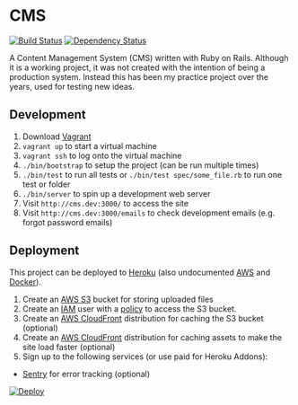 # CMS

[![Build Status](https://travis-ci.org/obduk/cms.png?branch=master)](https://travis-ci.org/obduk/cms)
[![Dependency Status](https://gemnasium.com/obduk/cms.png)](https://gemnasium.com/obduk/cms)

A Content Management System (CMS) written with Ruby on Rails. Although it is a
working project, it was not created with the intention of being a production
system. Instead this has been my practice project over the years, used for
testing new ideas.

## Development

1. Download [Vagrant](https://www.vagrantup.com/)
1. `vagrant up` to start a virtual machine
1. `vagrant ssh` to log onto the virtual machine
1. `./bin/bootstrap` to setup the project (can be run multiple times)
1. `./bin/test` to run all tests or `./bin/test spec/some_file.rb` to run one test or folder
1. `./bin/server` to spin up a development web server
1. Visit `http://cms.dev:3000/` to access the site
1. Visit `http://cms.dev:3000/emails` to check development emails (e.g. forgot password emails)

## Deployment

This project can be deployed to [Heroku](https://www.heroku.com/) (also undocumented
[AWS](https://aws.amazon.com/) and [Docker](https://www.docker.com/)).

1. Create an [AWS S3](https://aws.amazon.com/s3/) bucket for storing uploaded
   files
1. Create an [IAM](https://aws.amazon.com/iam/) user with a
   [policy](doc/iam_policy.json) to access the S3 bucket.
1. Create an [AWS CloudFront](https://aws.amazon.com/cloudfront/)
   distribution for caching the S3 bucket (optional)
1. Create an [AWS CloudFront](https://aws.amazon.com/cloudfront/) distribution
   for caching assets to make the site load faster (optional)
1. Sign up to the following services (or use paid for Heroku Addons):
  * [Sentry](https://www.getsentry.com/) for error tracking (optional)

[![Deploy](https://www.herokucdn.com/deploy/button.svg)](https://heroku.com/deploy)
